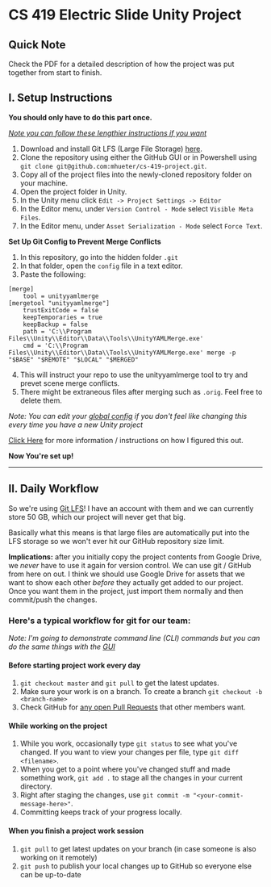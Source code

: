 # CS 419 Electric Slide Unity Project

## Quick Note
Check the PDF for a detailed description of how the project was put together from start to finish.



## I. Setup Instructions

**You should only have to do this part once.**

_[Note you can follow these lengthier instructions if you want](http://www.studica.com/blog/how-to-setup-github-with-unity-step-by-step-instructions)_ 

1. Download and install Git LFS (Large File Storage) [here](https://git-lfs.github.com/).
2. Clone the repository using either the GitHub GUI or in Powershell using `git clone git@github.com:mhueter/cs-419-project.git`.
3. Copy all of the project files into the newly-cloned repository folder on your machine.
4. Open the project folder in Unity.
5. In the Unity menu click   `Edit -> Project Settings -> Editor`
6. In the Editor menu, under `Version Control - Mode` select `Visible Meta Files`.
7. In the Editor menu, under `Asset Serialization - Mode` select `Force Text`.

**Set Up Git Config to Prevent Merge Conflicts**

1. In this repository, go into the hidden folder `.git`
2. In that folder, open the `config` file in a text editor.
3. Paste the following:
```git
[merge]
    tool = unityyamlmerge
[mergetool "unityyamlmerge"]
    trustExitCode = false
    keepTemporaries = true
    keepBackup = false
    path = 'C:\\Program Files\\Unity\\Editor\\Data\\Tools\\UnityYAMLMerge.exe'
    cmd = 'C:\\Program Files\\Unity\\Editor\\Data\\Tools\\UnityYAMLMerge.exe' merge -p "$BASE" "$REMOTE" "$LOCAL" "$MERGED"
```
4. This will instruct your repo to use the unityyamlmerge tool to try and prevet scene merge conflicts.
5. There might be extraneous files after merging such as `.orig`. Feel free to delete them.

_Note: You can edit your [global config](https://stackoverflow.com/questions/2114111/where-does-git-config-global-get-written-to) if you don't feel like changing this every time you have a new Unity project_

[Click Here](http://werc.iridia.fr/Blog/2016/02/11/0/) for more information / instructions on how I figured this out.


**Now You're set up!**

---

## II. Daily Workflow

So we're using [Git LFS](https://www.youtube.com/watch?v=uLR1RNqJ1Mw)! I have an account with them and we can currently store 50 GB, which our project will never get that big.

Basically what this means is that large files are automatically put into the LFS storage so we won't ever hit our GitHub repository size limit.


**Implications:** after you initially copy the project contents from Google Drive, we _never_ have to use it again for version control. We can use git / GitHub from here on out.
I think we should use Google Drive for assets that we want to show each other _before_ they actually get added to our project. Once you want them in the project, just import them normally
and then commit/push the changes.

### Here's a typical workflow for git for our team:

_Note: I'm going to demonstrate command line (CLI) commands but you can do the same things with the [GUI](https://desktop.github.com/)_

#### Before starting project work every day

1. `git checkout master` and `git pull` to get the latest updates.
2. Make sure your work is on a branch. To create a branch `git checkout -b <branch-name>`
3. Check GitHub for [any open Pull Requests](https://github.com/mhueter/cs-419-project/pulls) that other members want.

#### While working on the project
1. While you work, occasionally type `git status` to see what you've changed. If you want to view your changes per file, type `git diff <filename>`.
2. When you get to a point where you've changed stuff and made something work, `git add .` to stage all the changes in your current directory.
3. Right after staging the changes, use `git commit -m "<your-commit-message-here>"`.
4. Committing keeps track of your progress locally.

#### When you finish a project work session
1. `git pull` to get latest updates on your branch (in case someone is also working on it remotely)
2. `git push` to publish your local changes up to GitHub so everyone else can be up-to-date





